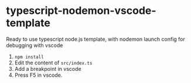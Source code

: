 # typescript-nodemon-vscode-template
Ready to use typescript node.js template, with nodemon launch config for debugging with vscode

1. `npm install`
2. Edit the content of `src/index.ts`
3. Add a breakpoint in vscode
4. Press F5 in vscode.
